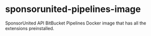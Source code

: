 # sponsorunited-pipelines-image
SponsorUnited API BitBucket Pipelines Docker image that has all the extensions preinstalled.

